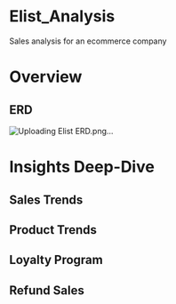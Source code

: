 # Elist_Analysis
Sales analysis for an ecommerce company

# Overview

## ERD
![Uploading Elist ERD.png…]()

# Insights Deep-Dive
## Sales Trends
## Product Trends
## Loyalty Program
## Refund Sales
